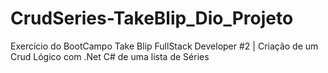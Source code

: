 # CrudSeries-TakeBlip_Dio_Projeto
Exercício do BootCampo Take Blip FullStack Developer #2 | Criação de um Crud Lógico com .Net C# de uma lista de Séries
